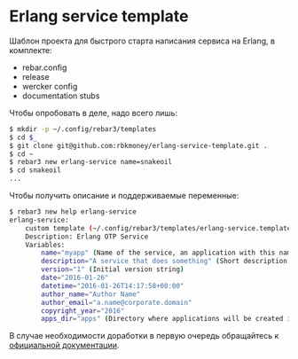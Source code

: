 # Erlang service template

Шаблон проекта для быстрого старта написания сервиса на Erlang, в комплекте:

 - rebar.config
 - release
 - wercker config
 - documentation stubs

Чтобы опробовать в деле, надо всего лишь:

```bash
$ mkdir -p ~/.config/rebar3/templates
$ cd $_
$ git clone git@github.com:rbkmoney/erlang-service-template.git .
$ cd ~
$ rebar3 new erlang-service name=snakeoil
$ cd snakeoil
...
```

Чтобы получить описание и поддерживаемые переменные:

```bash
$ rebar3 new help erlang-service
erlang-service:
    custom template (~/.config/rebar3/templates/erlang-service.template)
    Description: Erlang OTP Service
    Variables:
        name="myapp" (Name of the service, an application with this name will also be created)
        description="A service that does something" (Short description of purpose of the service)
        version="1" (Initial version string)
        date="2016-01-26"
        datetime="2016-01-26T14:17:58+00:00"
        author_name="Author Name"
        author_email="a.name@corporate.domain"
        copyright_year="2016"
        apps_dir="apps" (Directory where applications will be created if needed)
```

В случае необходимости доработки в первую очередь обращайтесь к [официальной документации](http://www.rebar3.org/docs/using-templates).
